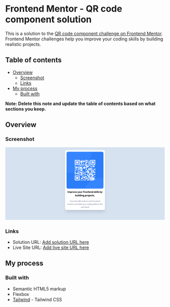 # Frontend Mentor - QR code component solution

This is a solution to the [QR code component challenge on Frontend Mentor](https://www.frontendmentor.io/challenges/qr-code-component-iux_sIO_H). Frontend Mentor challenges help you improve your coding skills by building realistic projects. 

## Table of contents

- [Overview](#overview)
  - [Screenshot](#screenshot)
  - [Links](#links)
- [My process](#my-process)
  - [Built with](#built-with)

**Note: Delete this note and update the table of contents based on what sections you keep.**

## Overview

### Screenshot

![](./public/images/qrcode.png)


### Links

- Solution URL: [Add solution URL here](https://your-solution-url.com)
- Live Site URL: [Add live site URL here](https://daryl-03.github.io/qr-code/)

## My process

### Built with

- Semantic HTML5 markup
- Flexbox
- [Tailwind](https://tailwindcss.com/) - Tailwind CSS
